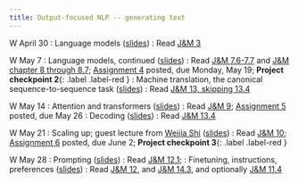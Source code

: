 ```yaml
---
title: Output-focused NLP -- generating text
---
```


W April 30
: Language models ([slides](https://docs.google.com/presentation/d/1dPFziDMAgZjJ8MQYchEptSkuOu20PSKjZUeVuq5piXs/edit?usp=sharing))
  : Read  [J&M 3](https://web.stanford.edu/~jurafsky/slp3/3.pdf)
  
W May 7
: Language models, continued ([slides](https://docs.google.com/presentation/d/1ZLWV1XGYGwvh6jQR4sJamiIffaie7yIvjdg-r2HAmpA/edit?usp=sharing))
  : Read  [J&M 7.6-7.7](https://web.stanford.edu/~jurafsky/slp3/7.pdf) and [J&M chapter 8 through 8.7](https://web.stanford.edu/~jurafsky/slp3/8.pdf); [Assignment 4](../assets/docs/A4.pdf) posted, due Monday, May 19; **Project checkpoint 2**{: .label .label-red }
: Machine translation, the canonical sequence-to-sequence task ([slides](https://docs.google.com/presentation/d/12Wi8PR1578Up4tFcrjSiq2psP6dNZhoghdVVXJcf7QU/edit?usp=sharing))
  : Read [J&M 13, skipping 13.4](https://web.stanford.edu/~jurafsky/slp3/13.pdf)

W May 14
: Attention and transformers ([slides](https://docs.google.com/presentation/d/1lgptlILFobuOLP9NHWHseys5t1Alw4kCGGmX5Kl2IKA/edit?usp=sharing))
  : Read [J&M 9](https://web.stanford.edu/~jurafsky/slp3/9.pdf); [Assignment 5](..assets/docs/A5.pdf) posted, due May 26
: Decoding ([slides](https://docs.google.com/presentation/d/1Et6QLqkXJ2RuWRnqap9UsCcZ7n_jXNDleJLlU1wBtoI/edit?usp=sharing))
  : Read [J&M 13.4](https://web.stanford.edu/~jurafsky/slp3/13.pdf)
  
W May 21
: Scaling up; guest lecture from [Weijia Shi](https://weijiashi.notion.site/) ([slides](../assets/docs/scaling-Weijia-2025-02-26.pdf))
  : Read [J&M 10](https://web.stanford.edu/~jurafsky/slp3/10.pdf); [Assignment 6](../assets/docs/A6.pdf) posted, due June 2;  **Project checkpoint 3**{: .label .label-red }


W May 28
: Prompting ([slides](https://docs.google.com/presentation/d/1ZI92PgpOMoeoKreQc8ig2t8tnM2LMg5mIu4SjrmlenY/edit?usp=sharing))
  : Read [J&M 12.1](https://web.stanford.edu/~jurafsky/slp3/12.pdf); 
: Finetuning, instructions, preferences ([slides](https://docs.google.com/presentation/d/1mfQIgWvRB5ck2AVd9DvNZqa8dRC007Sh5ZBht9qDRaQ/edit?usp=sharing))
  : Read [J&M 12](https://web.stanford.edu/~jurafsky/slp3/12.pdf), and [J&M 14.3](https://web.stanford.edu/~jurafsky/slp3/14.pdf), and optionally [J&M 11.4](https://web.stanford.edu/~jurafsky/slp3/11.pdf)
